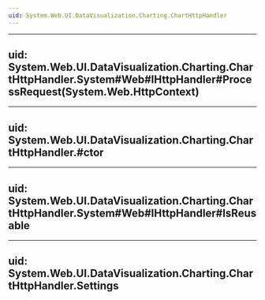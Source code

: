 ```yaml
---
uid: System.Web.UI.DataVisualization.Charting.ChartHttpHandler
---
```


---
uid: System.Web.UI.DataVisualization.Charting.ChartHttpHandler.System#Web#IHttpHandler#ProcessRequest(System.Web.HttpContext)
---

---
uid: System.Web.UI.DataVisualization.Charting.ChartHttpHandler.#ctor
---

---
uid: System.Web.UI.DataVisualization.Charting.ChartHttpHandler.System#Web#IHttpHandler#IsReusable
---

---
uid: System.Web.UI.DataVisualization.Charting.ChartHttpHandler.Settings
---
